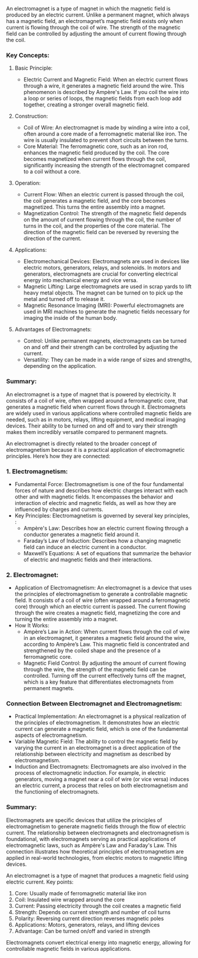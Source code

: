 An electromagnet is a type of magnet in which the magnetic field is produced by an electric current. Unlike a permanent magnet, which always has a magnetic field, an electromagnet’s magnetic field exists only when current is flowing through the coil of wire. The strength of the magnetic field can be controlled by adjusting the amount of current flowing through the coil.

### Key Concepts:

1. Basic Principle:

   - Electric Current and Magnetic Field: When an electric current flows through a wire, it generates a magnetic field around the wire. This phenomenon is described by Ampère's Law. If you coil the wire into a loop or series of loops, the magnetic fields from each loop add together, creating a stronger overall magnetic field.

2. Construction:

   - Coil of Wire: An electromagnet is  made by winding a wire into a coil, often around a core made of a ferromagnetic material like iron. The wire is usually insulated to prevent short circuits between the turns.
   - Core Material: The ferromagnetic core, such as an iron rod, enhances the magnetic field produced by the coil. The core becomes magnetized when current flows through the coil, significantly increasing the strength of the electromagnet compared to a coil without a core.

3. Operation:

   - Current Flow: When an electric current is passed through the coil, the coil generates a magnetic field, and the core becomes magnetized. This turns the entire assembly into a magnet.
   - Magnetization Control: The strength of the magnetic field depends on the amount of current flowing through the coil, the number of turns in the coil, and the properties of the core material. The direction of the magnetic field can be reversed by reversing the direction of the current.

4. Applications:

   - Electromechanical Devices: Electromagnets are used in devices like electric motors, generators, relays, and solenoids. In motors and generators, electromagnets are crucial for converting electrical energy into mechanical energy and vice versa.
   - Magnetic Lifting: Large electromagnets are used in scrap yards to lift heavy metal objects. The magnet can be turned on to pick up the metal and turned off to release it.
   - Magnetic Resonance Imaging (MRI): Powerful electromagnets are used in MRI machines to generate the magnetic fields necessary for imaging the inside of the human body.

5. Advantages of Electromagnets:

   - Control: Unlike permanent magnets, electromagnets can be turned on and off and their strength can be controlled by adjusting the current.
   - Versatility: They can be made in a wide range of sizes and strengths, depending on the application.

### Summary:

An electromagnet is a type of magnet that is powered by electricity. It consists of a coil of wire, often wrapped around a ferromagnetic core, that generates a magnetic field when current flows through it. Electromagnets are widely used in various applications where controlled magnetic fields are needed, such as in motors, relays, lifting equipment, and medical imaging devices. Their ability to be turned on and off and to vary their strength makes them incredibly versatile compared to permanent magnets.

An electromagnet is directly related to the broader concept of electromagnetism because it is a practical application of electromagnetic principles. Here’s how they are connected:

### 1. Electromagnetism:

   - Fundamental Force: Electromagnetism is one of the four fundamental forces of nature and describes how electric charges interact with each other and with magnetic fields. It encompasses the behavior and interaction of electric and magnetic fields, as well as how they are influenced by charges and currents.
   - Key Principles: Electromagnetism is governed by several key principles, :
     - Ampère's Law: Describes how an electric current flowing through a conductor generates a magnetic field around it.
     - Faraday’s Law of Induction: Describes how a changing magnetic field can induce an electric current in a conductor.
     - Maxwell’s Equations: A set of equations that summarize the behavior of electric and magnetic fields and their interactions.

### 2. Electromagnet:

   - Application of Electromagnetism: An electromagnet is a device that uses the principles of electromagnetism to generate a controllable magnetic field. It consists of a coil of wire (often wrapped around a ferromagnetic core) through which an electric current is passed. The current flowing through the wire creates a magnetic field, magnetizing the core and turning the entire assembly into a magnet.
   - How It Works:
     - Ampère’s Law in Action: When current flows through the coil of wire in an electromagnet, it generates a magnetic field around the wire, according to Ampère’s Law. This magnetic field is concentrated and strengthened by the coiled shape and the presence of a ferromagnetic core.
     - Magnetic Field Control: By adjusting the amount of current flowing through the wire, the strength of the magnetic field can be controlled. Turning off the current effectively turns off the magnet, which is a key feature that differentiates electromagnets from permanent magnets.

### Connection Between Electromagnet and Electromagnetism:

- Practical Implementation: An electromagnet is a physical realization of the principles of electromagnetism. It demonstrates how an electric current can generate a magnetic field, which is one of the fundamental aspects of electromagnetism.
- Variable Magnetic Field: The ability to control the magnetic field by varying the current in an electromagnet is a direct application of the relationship between electricity and magnetism as described by electromagnetism.
- Induction and Electromagnets: Electromagnets are also involved in the process of electromagnetic induction. For example, in electric generators, moving a magnet near a coil of wire (or vice versa) induces an electric current, a process that relies on both electromagnetism and the functioning of electromagnets.

### Summary:

Electromagnets are specific devices that utilize the principles of electromagnetism to generate magnetic fields through the flow of electric current. The relationship between electromagnets and electromagnetism is foundational, with electromagnets serving as practical applications of electromagnetic laws, such as Ampère's Law and Faraday's Law. This connection illustrates how theoretical principles of electromagnetism are applied in real-world technologies, from electric motors to magnetic lifting devices.

An electromagnet is a type of magnet that produces a magnetic field using electric current. Key points:

1. Core: Usually made of ferromagnetic material like iron
2. Coil: Insulated wire wrapped around the core
3. Current: Passing electricity through the coil creates a magnetic field
4. Strength: Depends on current strength and number of coil turns
5. Polarity: Reversing current direction reverses magnetic poles
6. Applications: Motors, generators, relays, and lifting devices
7. Advantage: Can be turned on/off and varied in strength

Electromagnets convert electrical energy into magnetic energy, allowing for controllable magnetic fields in various applications.
